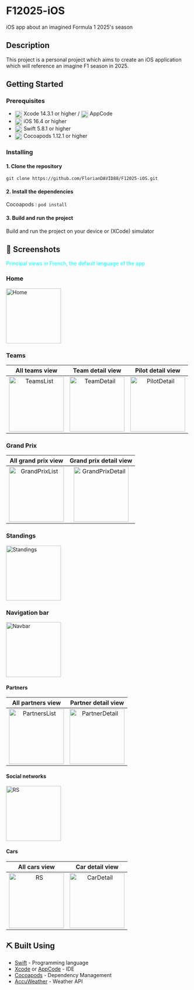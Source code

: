 # F12025-iOS
iOS app about an imagined Formula 1 2025's season

## Description
This project  is a personal project which aims to create an iOS application which will reference an imagine F1 season in 2025.

## Getting Started
### Prerequisites
- <img src="https://developer.apple.com/assets/elements/icons/xcode-12/xcode-12-96x96_2x.png" width="20" alt="" align="center"> Xcode 14.3.1 or higher / <img src="https://upload.wikimedia.org/wikipedia/commons/d/df/AppCode_Icon.png" height="20" alt="" align="center"> AppCode
- <img src="https://upload.wikimedia.org/wikipedia/commons/b/bd/IOS-16-Logo.png" width="20" alt="" align="center"> iOS 16.4 or higher
- <img src="https://cdn-icons-png.flaticon.com/512/732/732250.png" width="20" alt="" align="center"> Swift 5.8.1 or higher
- <img src="https://seeklogo.com/images/C/cocoapods-logo-45382D8A59-seeklogo.com.png" width="20" alt="" align="center"> Cocoapods 1.12.1 or higher

### Installing
#### 1. Clone the repository
```git clone https://github.com/FlorianDAVID88/F12025-iOS.git```

#### 2. Install the dependencies
Cocoapods : ```pod install```

#### 3. Build and run the project
Build and run the project on your device or (XCode) simulator

## 📱 Screenshots
<p style="color: cyan">Principal views in French, the default language of the app</p>

### Home
<img src="/F12025-iOS/Screenshots/Home_fr.png" width="150" alt="Home">

### Teams
| All teams view | Team detail view | Pilot detail view |
| :---: | :---: | :---: |
| <img src="/F12025-iOS/Screenshots/Teams_fr.png" width="150" alt="TeamsList"> | <img src="/F12025-iOS/Screenshots/TeamView_fr.png" width="150" alt="TeamDetail"> | <img src="/F12025-iOS/Screenshots/PilotView_fr.png" width="150" alt="PilotDetail"> |

### Grand Prix
| All grand prix view |                               Grand prix detail view                                |
| :---: |:-----------------------------------------------------------------------------------:|
| <img src="/F12025-iOS/Screenshots/GrandPrix_fr.png" width="150" alt="GrandPrixList"> | <img src="/F12025-iOS/Screenshots/GPView_fr.png" width="150" alt="GrandPrixDetail"> |

### Standings
<img src="/F12025-iOS/Screenshots/Standings_fr.png" width="150" alt="Standings">

### Navigation bar
<img src="/F12025-iOS/Screenshots/NavigationBar_fr.png" width="150" alt="Navbar">

#### Partners
|                                    All partners view                                     |                                    Partner detail view                                    |
|:----------------------------------------------------------------------------------------:|:-----------------------------------------------------------------------------------------:|
| <img src="/F12025-iOS/Screenshots/AllPartenaires_fr.png" width="150" alt="PartnersList"> | <img src="/F12025-iOS/Screenshots/PartenaireView_fr.png" width="150" alt="PartnerDetail"> |

#### Social networks
<img src="/F12025-iOS/Screenshots/SocialNetworks_fr.png" width="150" alt="RS">

#### Cars
|                                  All cars view                                   | Car detail view |
|:--------------------------------------------------------------------------------:| :---: |
|<img src="/F12025-iOS/Screenshots/ListMonoplaces_fr.png" width="150" alt="RS">| <img src="/F12025-iOS/Screenshots/MonoplaceView_fr.png" width="150" alt="CarDetail"> |

## ⛏️ Built Using
- [Swift](https://developer.apple.com/swift/) - Programming language
- [Xcode](https://developer.apple.com/xcode/) or [AppCode](https://www.jetbrains.com/fr-fr/objc/) - IDE
- [Cocoapods](https://cocoapods.org/) - Dependency Management
- [AccuWeather](https://developer.accuweather.com/) - Weather API

